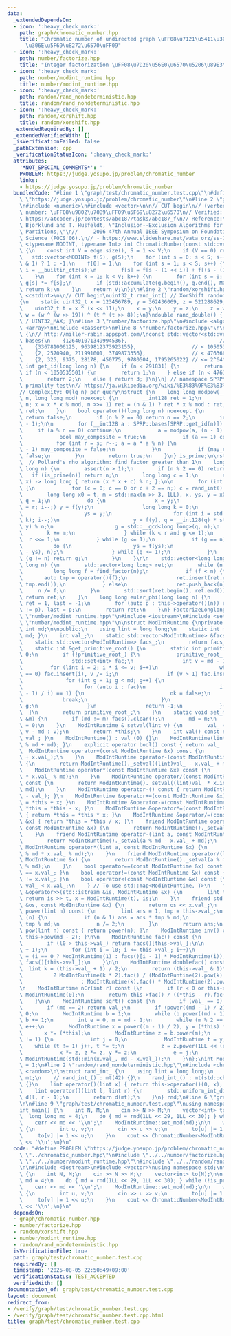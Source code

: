 ```yaml
---
data:
  _extendedDependsOn:
  - icon: ':heavy_check_mark:'
    path: graph/chromatic_number.hpp
    title: "Chromatic number of undirected graph \uFF08\u7121\u5411\u30B0\u30E9\u30D5\
      \u306E\u5F69\u8272\u6570\uFF09"
  - icon: ':heavy_check_mark:'
    path: number/factorize.hpp
    title: "Integer factorization \uFF08\u7D20\u56E0\u6570\u5206\u89E3\uFF09"
  - icon: ':heavy_check_mark:'
    path: number/modint_runtime.hpp
    title: number/modint_runtime.hpp
  - icon: ':heavy_check_mark:'
    path: random/rand_nondeterministic.hpp
    title: random/rand_nondeterministic.hpp
  - icon: ':heavy_check_mark:'
    path: random/xorshift.hpp
    title: random/xorshift.hpp
  _extendedRequiredBy: []
  _extendedVerifiedWith: []
  _isVerificationFailed: false
  _pathExtension: cpp
  _verificationStatusIcon: ':heavy_check_mark:'
  attributes:
    '*NOT_SPECIAL_COMMENTS*': ''
    PROBLEM: https://judge.yosupo.jp/problem/chromatic_number
    links:
    - https://judge.yosupo.jp/problem/chromatic_number
  bundledCode: "#line 1 \"graph/test/chromatic_number.test.cpp\"\n#define PROBLEM\
    \ \"https://judge.yosupo.jp/problem/chromatic_number\"\n#line 2 \"graph/chromatic_number.hpp\"\
    \n#include <numeric>\n#include <vector>\n\n// CUT begin\n// (vertex) chromatic\
    \ number: \uFF08\u9802\u70B9\uFF09\u5F69\u8272\u6570\n// Verified: https://judge.yosupo.jp/problem/chromatic_number,\
    \ https://atcoder.jp/contests/abc187/tasks/abc187_f\n// Reference:\n// [1] A.\
    \ Bjorklund and T. Husfeldt, \"Inclusion--Exclusion Algorithms for Counting Set\
    \ Partitions,\"\n//     2006 47th Annual IEEE Symposium on Foundations of Computer\
    \ Science (FOCS'06).\n// - https://www.slideshare.net/wata_orz/ss-12131479\ntemplate\
    \ <typename MODINT, typename Int> int ChromaticNumber(const std::vector<Int> &edge)\
    \ {\n    const int V = edge.size(), S = 1 << V;\n    if (V == 0) return 0;\n \
    \   std::vector<MODINT> f(S), g(S);\n    for (int s = 0; s < S; s++) g[s] = (__builtin_popcount(s)\
    \ & 1) ? 1 : -1;\n    f[0] = 1;\n    for (int s = 1; s < S; s++) {\n        int\
    \ i = __builtin_ctz(s);\n        f[s] = f[s - (1 << i)] + f[(s - (1 << i)) & ~edge[i]];\n\
    \    }\n    for (int k = 1; k < V; k++) {\n        for (int s = 0; s < S; s++)\
    \ g[s] *= f[s];\n        if (std::accumulate(g.begin(), g.end(), MODINT()).val())\
    \ return k;\n    }\n    return V;\n};\n#line 2 \"random/xorshift.hpp\"\n#include\
    \ <cstdint>\n\n// CUT begin\nuint32_t rand_int() // XorShift random integer generator\n\
    {\n    static uint32_t x = 123456789, y = 362436069, z = 521288629, w = 88675123;\n\
    \    uint32_t t = x ^ (x << 11);\n    x = y;\n    y = z;\n    z = w;\n    return\
    \ w = (w ^ (w >> 19)) ^ (t ^ (t >> 8));\n}\ndouble rand_double() { return (double)rand_int()\
    \ / UINT32_MAX; }\n#line 3 \"number/factorize.hpp\"\n#include <algorithm>\n#include\
    \ <array>\n#include <cassert>\n#line 8 \"number/factorize.hpp\"\n\nnamespace SPRP\
    \ {\n// http://miller-rabin.appspot.com/\nconst std::vector<std::vector<__int128>>\
    \ bases{\n    {126401071349994536},                              // < 291831\n\
    \    {336781006125, 9639812373923155},                  // < 1050535501 (1e9)\n\
    \    {2, 2570940, 211991001, 3749873356},               // < 47636622961201 (4e13)\n\
    \    {2, 325, 9375, 28178, 450775, 9780504, 1795265022} // <= 2^64\n};\ninline\
    \ int get_id(long long n) {\n    if (n < 291831) {\n        return 0;\n    } else\
    \ if (n < 1050535501) {\n        return 1;\n    } else if (n < 47636622961201)\n\
    \        return 2;\n    else { return 3; }\n}\n} // namespace SPRP\n\n// Miller-Rabin\
    \ primality test\n// https://ja.wikipedia.org/wiki/%E3%83%9F%E3%83%A9%E3%83%BC%E2%80%93%E3%83%A9%E3%83%93%E3%83%B3%E7%B4%A0%E6%95%B0%E5%88%A4%E5%AE%9A%E6%B3%95\n\
    // Complexity: O(lg n) per query\nstruct {\n    long long modpow(__int128 x, __int128\
    \ n, long long mod) noexcept {\n        __int128 ret = 1;\n        for (x %= mod;\
    \ n; x = x * x % mod, n >>= 1) ret = (n & 1) ? ret * x % mod : ret;\n        return\
    \ ret;\n    }\n    bool operator()(long long n) noexcept {\n        if (n < 2)\
    \ return false;\n        if (n % 2 == 0) return n == 2;\n        int s = __builtin_ctzll(n\
    \ - 1);\n\n        for (__int128 a : SPRP::bases[SPRP::get_id(n)]) {\n       \
    \     if (a % n == 0) continue;\n            a = modpow(a, (n - 1) >> s, n);\n\
    \            bool may_composite = true;\n            if (a == 1) continue;\n \
    \           for (int r = s; r--; a = a * a % n) {\n                if (a == n\
    \ - 1) may_composite = false;\n            }\n            if (may_composite) return\
    \ false;\n        }\n        return true;\n    }\n} is_prime;\n\nstruct {\n  \
    \  // Pollard's rho algorithm: find factor greater than 1\n    long long find_factor(long\
    \ long n) {\n        assert(n > 1);\n        if (n % 2 == 0) return 2;\n     \
    \   if (is_prime(n)) return n;\n        long long c = 1;\n        auto f = [&](__int128\
    \ x) -> long long { return (x * x + c) % n; };\n\n        for (int t = 1;; t++)\
    \ {\n            for (c = 0; c == 0 or c + 2 == n;) c = rand_int() % n;\n    \
    \        long long x0 = t, m = std::max(n >> 3, 1LL), x, ys, y = x0, r = 1, g,\
    \ q = 1;\n            do {\n                x = y;\n                for (int i\
    \ = r; i--;) y = f(y);\n                long long k = 0;\n                do {\n\
    \                    ys = y;\n                    for (int i = std::min(m, r -\
    \ k); i--;)\n                        y = f(y), q = __int128(q) * std::abs(x -\
    \ y) % n;\n                    g = std::__gcd<long long>(q, n);\n            \
    \        k += m;\n                } while (k < r and g <= 1);\n              \
    \  r <<= 1;\n            } while (g <= 1);\n            if (g == n) {\n      \
    \          do {\n                    ys = f(ys);\n                    g = std::__gcd(std::abs(x\
    \ - ys), n);\n                } while (g <= 1);\n            }\n            if\
    \ (g != n) return g;\n        }\n    }\n\n    std::vector<long long> operator()(long\
    \ long n) {\n        std::vector<long long> ret;\n        while (n > 1) {\n  \
    \          long long f = find_factor(n);\n            if (f < n) {\n         \
    \       auto tmp = operator()(f);\n                ret.insert(ret.end(), tmp.begin(),\
    \ tmp.end());\n            } else\n                ret.push_back(n);\n       \
    \     n /= f;\n        }\n        std::sort(ret.begin(), ret.end());\n       \
    \ return ret;\n    }\n    long long euler_phi(long long n) {\n        long long\
    \ ret = 1, last = -1;\n        for (auto p : this->operator()(n)) ret *= p - (last\
    \ != p), last = p;\n        return ret;\n    }\n} FactorizeLonglong;\n#line 2\
    \ \"number/modint_runtime.hpp\"\n#include <iostream>\n#include <set>\n#line 5\
    \ \"number/modint_runtime.hpp\"\n\nstruct ModIntRuntime {\nprivate:\n    static\
    \ int md;\n\npublic:\n    using lint = long long;\n    static int mod() { return\
    \ md; }\n    int val_;\n    static std::vector<ModIntRuntime> &facs() {\n    \
    \    static std::vector<ModIntRuntime> facs_;\n        return facs_;\n    }\n\
    \    static int &get_primitive_root() {\n        static int primitive_root_ =\
    \ 0;\n        if (!primitive_root_) {\n            primitive_root_ = [&]() {\n\
    \                std::set<int> fac;\n                int v = md - 1;\n       \
    \         for (lint i = 2; i * i <= v; i++)\n                    while (v % i\
    \ == 0) fac.insert(i), v /= i;\n                if (v > 1) fac.insert(v);\n  \
    \              for (int g = 1; g < md; g++) {\n                    bool ok = true;\n\
    \                    for (auto i : fac)\n                        if (ModIntRuntime(g).power((md\
    \ - 1) / i) == 1) {\n                            ok = false;\n               \
    \             break;\n                        }\n                    if (ok) return\
    \ g;\n                }\n                return -1;\n            }();\n      \
    \  }\n        return primitive_root_;\n    }\n    static void set_mod(const int\
    \ &m) {\n        if (md != m) facs().clear();\n        md = m;\n        get_primitive_root()\
    \ = 0;\n    }\n    ModIntRuntime &_setval(lint v) {\n        val_ = (v >= md ?\
    \ v - md : v);\n        return *this;\n    }\n    int val() const noexcept { return\
    \ val_; }\n    ModIntRuntime() : val_(0) {}\n    ModIntRuntime(lint v) { _setval(v\
    \ % md + md); }\n    explicit operator bool() const { return val_ != 0; }\n  \
    \  ModIntRuntime operator+(const ModIntRuntime &x) const {\n        return ModIntRuntime()._setval((lint)val_\
    \ + x.val_);\n    }\n    ModIntRuntime operator-(const ModIntRuntime &x) const\
    \ {\n        return ModIntRuntime()._setval((lint)val_ - x.val_ + md);\n    }\n\
    \    ModIntRuntime operator*(const ModIntRuntime &x) const {\n        return ModIntRuntime()._setval((lint)val_\
    \ * x.val_ % md);\n    }\n    ModIntRuntime operator/(const ModIntRuntime &x)\
    \ const {\n        return ModIntRuntime()._setval((lint)val_ * x.inv().val() %\
    \ md);\n    }\n    ModIntRuntime operator-() const { return ModIntRuntime()._setval(md\
    \ - val_); }\n    ModIntRuntime &operator+=(const ModIntRuntime &x) { return *this\
    \ = *this + x; }\n    ModIntRuntime &operator-=(const ModIntRuntime &x) { return\
    \ *this = *this - x; }\n    ModIntRuntime &operator*=(const ModIntRuntime &x)\
    \ { return *this = *this * x; }\n    ModIntRuntime &operator/=(const ModIntRuntime\
    \ &x) { return *this = *this / x; }\n    friend ModIntRuntime operator+(lint a,\
    \ const ModIntRuntime &x) {\n        return ModIntRuntime()._setval(a % md + x.val_);\n\
    \    }\n    friend ModIntRuntime operator-(lint a, const ModIntRuntime &x) {\n\
    \        return ModIntRuntime()._setval(a % md - x.val_ + md);\n    }\n    friend\
    \ ModIntRuntime operator*(lint a, const ModIntRuntime &x) {\n        return ModIntRuntime()._setval(a\
    \ % md * x.val_ % md);\n    }\n    friend ModIntRuntime operator/(lint a, const\
    \ ModIntRuntime &x) {\n        return ModIntRuntime()._setval(a % md * x.inv().val()\
    \ % md);\n    }\n    bool operator==(const ModIntRuntime &x) const { return val_\
    \ == x.val_; }\n    bool operator!=(const ModIntRuntime &x) const { return val_\
    \ != x.val_; }\n    bool operator<(const ModIntRuntime &x) const {\n        return\
    \ val_ < x.val_;\n    } // To use std::map<ModIntRuntime, T>\n    friend std::istream\
    \ &operator>>(std::istream &is, ModIntRuntime &x) {\n        lint t;\n       \
    \ return is >> t, x = ModIntRuntime(t), is;\n    }\n    friend std::ostream &operator<<(std::ostream\
    \ &os, const ModIntRuntime &x) {\n        return os << x.val_;\n    }\n\n    lint\
    \ power(lint n) const {\n        lint ans = 1, tmp = this->val_;\n        while\
    \ (n) {\n            if (n & 1) ans = ans * tmp % md;\n            tmp = tmp *\
    \ tmp % md;\n            n /= 2;\n        }\n        return ans;\n    }\n    ModIntRuntime\
    \ pow(lint n) const { return power(n); }\n    ModIntRuntime inv() const { return\
    \ this->pow(md - 2); }\n\n    ModIntRuntime fac() const {\n        int l0 = facs().size();\n\
    \        if (l0 > this->val_) return facs()[this->val_];\n\n        facs().resize(this->val_\
    \ + 1);\n        for (int i = l0; i <= this->val_; i++)\n            facs()[i]\
    \ = (i == 0 ? ModIntRuntime(1) : facs()[i - 1] * ModIntRuntime(i));\n        return\
    \ facs()[this->val_];\n    }\n\n    ModIntRuntime doublefac() const {\n      \
    \  lint k = (this->val_ + 1) / 2;\n        return (this->val_ & 1)\n         \
    \          ? ModIntRuntime(k * 2).fac() / (ModIntRuntime(2).pow(k) * ModIntRuntime(k).fac())\n\
    \                   : ModIntRuntime(k).fac() * ModIntRuntime(2).pow(k);\n    }\n\
    \n    ModIntRuntime nCr(int r) const {\n        if (r < 0 or this->val_ < r) return\
    \ ModIntRuntime(0);\n        return this->fac() / ((*this - r).fac() * ModIntRuntime(r).fac());\n\
    \    }\n\n    ModIntRuntime sqrt() const {\n        if (val_ == 0) return 0;\n\
    \        if (md == 2) return val_;\n        if (power((md - 1) / 2) != 1) return\
    \ 0;\n        ModIntRuntime b = 1;\n        while (b.power((md - 1) / 2) == 1)\
    \ b += 1;\n        int e = 0, m = md - 1;\n        while (m % 2 == 0) m >>= 1,\
    \ e++;\n        ModIntRuntime x = power((m - 1) / 2), y = (*this) * x * x;\n \
    \       x *= (*this);\n        ModIntRuntime z = b.power(m);\n        while (y\
    \ != 1) {\n            int j = 0;\n            ModIntRuntime t = y;\n        \
    \    while (t != 1) j++, t *= t;\n            z = z.power(1LL << (e - j - 1));\n\
    \            x *= z, z *= z, y *= z;\n            e = j;\n        }\n        return\
    \ ModIntRuntime(std::min(x.val_, md - x.val_));\n    }\n};\nint ModIntRuntime::md\
    \ = 1;\n#line 2 \"random/rand_nondeterministic.hpp\"\n#include <chrono>\n#include\
    \ <random>\n\nstruct rand_int_ {\n    using lint = long long;\n    std::mt19937\
    \ mt;\n    // rand_int_() : mt(42) {}\n    rand_int_() : mt(std::chrono::steady_clock::now().time_since_epoch().count())\
    \ {}\n    lint operator()(lint x) { return this->operator()(0, x); } // [0, x)\n\
    \    lint operator()(lint l, lint r) {\n        std::uniform_int_distribution<lint>\
    \ d(l, r - 1);\n        return d(mt);\n    }\n} rnd;\n#line 6 \"graph/test/chromatic_number.test.cpp\"\
    \n\n#line 9 \"graph/test/chromatic_number.test.cpp\"\nusing namespace std;\n\n\
    int main() {\n    int N, M;\n    cin >> N >> M;\n    vector<int> to(N);\n\n  \
    \  long long md = 4;\n    do { md = rnd(1LL << 29, 1LL << 30); } while (!is_prime(md));\n\
    \    cerr << md << '\\n';\n    ModIntRuntime::set_mod(md);\n\n    while (M--)\
    \ {\n        int u, v;\n        cin >> u >> v;\n        to[u] |= 1 << v;\n   \
    \     to[v] |= 1 << u;\n    }\n    cout << ChromaticNumber<ModIntRuntime>(to)\
    \ << '\\n';\n}\n"
  code: "#define PROBLEM \"https://judge.yosupo.jp/problem/chromatic_number\"\n#include\
    \ \"../chromatic_number.hpp\"\n#include \"../../number/factorize.hpp\"\n#include\
    \ \"../../number/modint_runtime.hpp\"\n#include \"../../random/rand_nondeterministic.hpp\"\
    \n\n#include <iostream>\n#include <vector>\nusing namespace std;\n\nint main()\
    \ {\n    int N, M;\n    cin >> N >> M;\n    vector<int> to(N);\n\n    long long\
    \ md = 4;\n    do { md = rnd(1LL << 29, 1LL << 30); } while (!is_prime(md));\n\
    \    cerr << md << '\\n';\n    ModIntRuntime::set_mod(md);\n\n    while (M--)\
    \ {\n        int u, v;\n        cin >> u >> v;\n        to[u] |= 1 << v;\n   \
    \     to[v] |= 1 << u;\n    }\n    cout << ChromaticNumber<ModIntRuntime>(to)\
    \ << '\\n';\n}\n"
  dependsOn:
  - graph/chromatic_number.hpp
  - number/factorize.hpp
  - random/xorshift.hpp
  - number/modint_runtime.hpp
  - random/rand_nondeterministic.hpp
  isVerificationFile: true
  path: graph/test/chromatic_number.test.cpp
  requiredBy: []
  timestamp: '2025-08-05 22:50:49+09:00'
  verificationStatus: TEST_ACCEPTED
  verifiedWith: []
documentation_of: graph/test/chromatic_number.test.cpp
layout: document
redirect_from:
- /verify/graph/test/chromatic_number.test.cpp
- /verify/graph/test/chromatic_number.test.cpp.html
title: graph/test/chromatic_number.test.cpp
---
```

